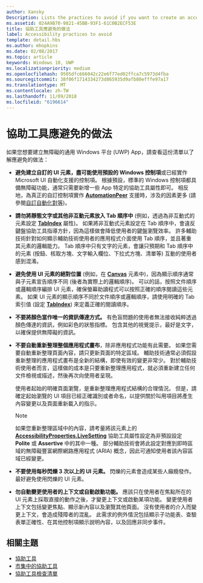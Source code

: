 ```yaml
---
author: Xansky
Description: Lists the practices to avoid if you want to create an accessible Universal Windows Platform (UWP) app.
ms.assetid: 024A9B70-9821-45BB-93F1-61C0B2ECF53E
title: 協助工具應避免的做法
label: Accessibility practices to avoid
template: detail.hbs
ms.author: mhopkins
ms.date: 02/08/2017
ms.topic: article
keywords: Windows 10, UWP
ms.localizationpriority: medium
ms.openlocfilehash: 9505dfc666042c22e6f77ed02ffca7c5973d4fba
ms.sourcegitcommit: 38f06f1714334273d865935d9afb80efffe97a17
ms.translationtype: MT
ms.contentlocale: zh-TW
ms.lasthandoff: 11/09/2018
ms.locfileid: "6196614"
---
```

# <a name="accessibility-practices-to-avoid"></a>協助工具應避免的做法

如果您想要建立無障礙的通用 Windows 平台 (UWP) App，請查看這份清單以了解應避免的做法： 

* **避免建立自訂的 UI 元素，盡可能使用預設的 Windows 控制項**或已經實作 Microsoft UI 自動化支援的控制項。 根據預設，標準的 Windows 控制項都具備無障礙功能，通常只需要新增一些 App 特定的協助工具屬性即可。 相反地，為真正的自訂控制項實作 [**AutomationPeer**](https://msdn.microsoft.com/library/windows/apps/BR209185) 支援時，涉及的因素更多 (請參閱[自訂自動化對等](custom-automation-peers.md))。
* **請勿將靜態文字或其他非互動元素放入 Tab 順序中** (例如，透過為非互動式的元素設定 [**TabIndex**](https://msdn.microsoft.com/library/windows/apps/BR209461) 屬性)。 如果將非互動式元素設定在 Tab 順序中，會違反鍵盤協助工具指導方針，因為這樣做會降低使用者的鍵盤瀏覽效率。 許多輔助技術針對如何顯示輔助技術使用者的應用程式介面使用 Tab 順序，並且著重其元素的邏輯能力。 Tab 順序中只有文字的元素，會讓只預期和 Tab 順序中的元素 (按鈕、核取方塊、文字輸入欄位、下拉式方塊、清單等) 互動的使用者感到混淆。
* **避免使用 UI 元素的絕對位置** (例如，在 [**Canvas**](https://msdn.microsoft.com/library/windows/apps/BR209267) 元素中)，因為顯示順序通常與子元素宣告順序不同 (後者為實際上的邏輯順序)。 可以的話，按照文件順序或邏輯順序編排 UI 元素，確保螢幕助讀程式可以按照正確的順序閱讀這些元素。 如果 UI 元素的顯示順序不同於文件順序或邏輯順序，請使用明確的 Tab 索引值 (設定 [**TabIndex**](https://msdn.microsoft.com/library/windows/apps/BR209461)) 來定義正確的閱讀順序。
* **不要將顏色當作唯一的資訊傳達方式。** 有色盲問題的使用者無法接收純粹透過顏色傳達的資訊，例如彩色的狀態指標。 包含其他的視覺提示，最好是文字，以確保提供無障礙的資訊。
* **不要自動重新整理整個應用程式畫布**，除非應用程式功能有此需要。 如果您需要自動重新整理頁面內容，請只更新頁面的特定區域。 輔助技術通常必須假設重新整理的應用程式畫布是全新的結構，即使有效的變更非常少。 對於輔助技術使用者而言，這樣做的成本是只要重新整理應用程式，就必須重新建立任何文件檢視或描述，然後再次向使用者呈現。
  
  使用者起始的明確頁面瀏覽，是重新整理應用程式結構的合理情況。 但是，請確定起始瀏覽的 UI 項目已經正確識別或者命名，以提供關於叫用項目將產生內容變更以及頁面重新載入的指示。

  > [!NOTE]
  > 如果您重新整理區域中的內容，請考量將該元素上的 [**AccessibilityProperties.LiveSetting**](https://msdn.microsoft.com/library/windows/apps/JJ191516) 協助工具屬性設定為非預設設定 **Polite** 或 **Assertive** 中的其中一種。 部分輔助技術會將此設定對應到即時區域的無障礙豐富網際網路應用程式 (ARIA) 概念，因此可通知使用者該內容區域已經變更。

* **不要使用每秒閃爍 3 次以上的 UI 元素。** 閃爍的元素會造成某些人癲癇發作。 最好避免使用閃爍的 UI 元素。
* **勿自動變更使用者的上下文或自動啟動功能。** 應該只在使用者在焦點所在的 UI 元素上採取直接的動作之後，才變更上下文或啟動某項功能。 變更使用者上下文包括變更焦點、顯示新內容以及瀏覽其他頁面。 沒有使用者的介入而變更上下文，會造成殘障者的混亂。 此需求的例外情況包括顯示子功能表、查驗表單正確性、在其他控制項顯示說明內容，以及回應非同步事件。

<span id="related_topics"/>

## <a name="related-topics"></a>相關主題  
* [協助工具](accessibility.md)
* [市集中的協助工具](accessibility-in-the-store.md)
* [協助工具檢查清單](accessibility-checklist.md)
